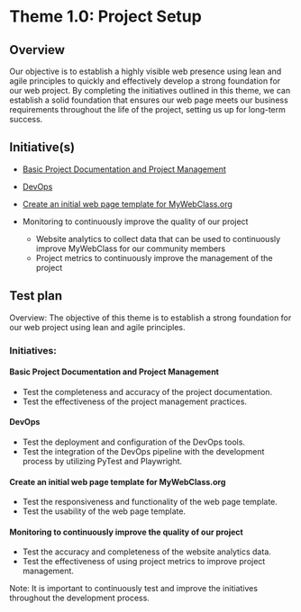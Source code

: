 # Theme 1.0: Project Setup
## Overview
Our objective is to establish a highly visible web presence using lean and agile principles to quickly and effectively
develop a strong foundation for our web project. By completing the initiatives outlined in this theme, we can establish a
solid foundation that ensures our web page meets our business requirements throughout the life of the project, setting
us up for long-term success.
## Initiative(s)

* [Basic Project Documentation and Project Management](initiatives/initiative_1.md)
* [DevOps](initiatives/initiative_2.md)
* [Create an initial web page template for MyWebClass.org](initiatives/initiative_3.md)

* Monitoring to continuously improve the quality of our project
  * Website analytics to collect data that can be used to continuously improve MyWebClass for our community members
  * Project metrics to continuously improve the management of the project

## Test plan

Overview: The objective of this theme is to establish a strong foundation for our web project using lean and agile principles.

### Initiatives:


#### Basic Project Documentation and Project Management
* Test the completeness and accuracy of the project documentation. 
* Test the effectiveness of the project management practices.
#### DevOps

* Test the deployment and configuration of the DevOps tools. 
* Test the integration of the DevOps pipeline with the development process by utilizing PyTest and Playwright. 
 
#### Create an initial web page template for MyWebClass.org 
* Test the responsiveness and functionality of the web page template. 
* Test the usability of the web page template. 

#### Monitoring to continuously improve the quality of our project 
* Test the accuracy and completeness of the website analytics data. 
* Test the effectiveness of using project metrics to improve project management.

Note: It is important to continuously test and improve the initiatives throughout the development process.